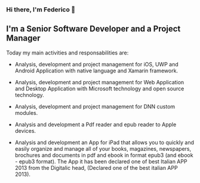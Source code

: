 ### Hi there, I'm Federico 👋

## I'm a Senior Software Developer and a Project Manager
Today my main activities and responsabilities are:
- Analysis, development and project management for iOS, UWP and Android Application with native language and Xamarin framework.
- Analysis, development and project management for Web Application and Desktop Application with Microsoft technology and open source technology.
- Analysis, development and project management for DNN custom modules.

- Analysis and development a Pdf reader and epub reader to Apple devices.

- Analysis and development an App for iPad that allows you to quickly and easily organize and manage all of your books, magazines, newspapers, brochures and documents in pdf and ebook in format epub3 (and ebook - epub3 format).
The App it has been declared one of best Italian APP 2013 from the Digitalic head, (Declared one of the best italian APP 2013).




<!--
**fmazzant/fmazzant** is a ✨ _special_ ✨ repository because its `README.md` (this file) appears on your GitHub profile.

Here are some ideas to get you started:

- 🔭 I’m currently working on ...
- 🌱 I’m currently learning ...
- 👯 I’m looking to collaborate on ...
- 🤔 I’m looking for help with ...
- 💬 Ask me about ...
- 📫 How to reach me: ...
- 😄 Pronouns: ...
- ⚡ Fun fact: ...
-->
